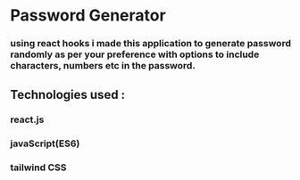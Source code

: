# Password Generator
### using react hooks i made this application to generate password randomly as per your preference with options to include characters, numbers etc in the password.

## Technologies used :
### react.js
### javaScript(ES6)
### tailwind CSS
